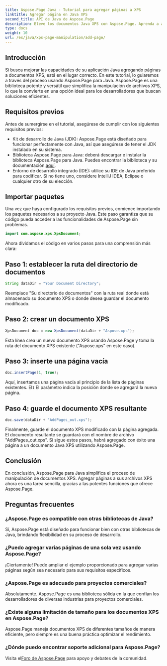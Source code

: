 ```yaml
---
title: Aspose.Page Java - Tutorial para agregar páginas a XPS
linktitle: Agregar página en Java XPS
second_title: API de Java de Aspose.Page
description: Eleve los documentos Java XPS con Aspose.Page. Aprenda a agregar páginas sin esfuerzo para mejorar la funcionalidad de la aplicación. ¡Sumérgete en el tutorial ahora!
type: docs
weight: 10
url: /es/java/xps-page-manipulation/add-page/
---
```

## Introducción
Si busca mejorar las capacidades de su aplicación Java agregando páginas a documentos XPS, está en el lugar correcto. En este tutorial, lo guiaremos a través del proceso usando Aspose.Page para Java. Aspose.Page es una biblioteca potente y versátil que simplifica la manipulación de archivos XPS, lo que la convierte en una opción ideal para los desarrolladores que buscan soluciones eficientes.
## Requisitos previos
Antes de sumergirse en el tutorial, asegúrese de cumplir con los siguientes requisitos previos:
- Kit de desarrollo de Java (JDK): Aspose.Page está diseñado para funcionar perfectamente con Java, así que asegúrese de tener el JDK instalado en su sistema.
- Biblioteca Aspose.Page para Java: deberá descargar e instalar la biblioteca Aspose.Page para Java. Puedes encontrar la biblioteca y su documentación.[aquí](https://reference.aspose.com/page/java/).
- Entorno de desarrollo integrado (IDE): utilice su IDE de Java preferido para codificar. Si no tiene uno, considere IntelliJ IDEA, Eclipse o cualquier otro de su elección.
## Importar paquetes
Una vez que haya configurado los requisitos previos, comience importando los paquetes necesarios a su proyecto Java. Este paso garantiza que su código pueda acceder a las funcionalidades de Aspose.Page sin problemas.
```java
import com.aspose.xps.XpsDocument;
```
Ahora dividamos el código en varios pasos para una comprensión más clara:
## Paso 1: establecer la ruta del directorio de documentos
```java
String dataDir = "Your Document Directory";
```
Reemplace "Su directorio de documentos" con la ruta real donde está almacenado su documento XPS o donde desea guardar el documento modificado.
## Paso 2: crear un documento XPS
```java
XpsDocument doc = new XpsDocument(dataDir + "Aspose.xps");
```
Esta línea crea un nuevo documento XPS usando Aspose.Page y toma la ruta del documento XPS existente ("Aspose.xps" en este caso).
## Paso 3: inserte una página vacía
```java
doc.insertPage(1, true);
```
Aquí, insertamos una página vacía al principio de la lista de páginas existentes. El`1` El parámetro indica la posición donde se agregará la nueva página.
## Paso 4: guarde el documento XPS resultante
```java
doc.save(dataDir + "AddPages_out.xps");
```
Finalmente, guarde el documento XPS modificado con la página agregada. El documento resultante se guardará con el nombre de archivo "AddPages_out.xps".
Si sigue estos pasos, habrá agregado con éxito una página a un documento Java XPS utilizando Aspose.Page.
## Conclusión
En conclusión, Aspose.Page para Java simplifica el proceso de manipulación de documentos XPS. Agregar páginas a sus archivos XPS ahora es una tarea sencilla, gracias a las potentes funciones que ofrece Aspose.Page.
## Preguntas frecuentes
### ¿Aspose.Page es compatible con otras bibliotecas de Java?
Sí, Aspose.Page está diseñado para funcionar bien con otras bibliotecas de Java, brindando flexibilidad en su proceso de desarrollo.
### ¿Puedo agregar varias páginas de una sola vez usando Aspose.Page?
¡Ciertamente! Puede ampliar el ejemplo proporcionado para agregar varias páginas según sea necesario para sus requisitos específicos.
### ¿Aspose.Page es adecuado para proyectos comerciales?
Absolutamente. Aspose.Page es una biblioteca sólida en la que confían los desarrolladores de diversas industrias para proyectos comerciales.
### ¿Existe alguna limitación de tamaño para los documentos XPS en Aspose.Page?
Aspose.Page maneja documentos XPS de diferentes tamaños de manera eficiente, pero siempre es una buena práctica optimizar el rendimiento.
### ¿Dónde puedo encontrar soporte adicional para Aspose.Page?
 Visita el[Foro de Aspose.Page](https://forum.aspose.com/c/page/39) para apoyo y debates de la comunidad.